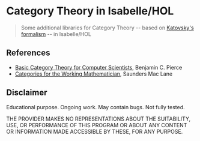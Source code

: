 Category Theory in Isabelle/HOL
===================

> Some additional libraries for Category Theory -- based on [Katovsky's formalism](http://afp.sourceforge.net/entries/Category2.shtml) -- in Isabelle/HOL


References
-------------------
* [Basic Category Theory for Computer Scientists](https://mitpress.mit.edu/books/basic-category-theory-computer-scientists), Benjamin C. Pierce
* [Categories for the Working Mathematician](https://www.springer.com/us/book/9780387984032), Saunders Mac Lane

Disclaimer
-------------------

Educational purpose. Ongoing work. May contain bugs. Not fully tested.

THE PROVIDER MAKES NO REPRESENTATIONS ABOUT THE SUITABILITY, USE, OR PERFORMANCE OF THIS PROGRAM OR ABOUT ANY CONTENT OR INFORMATION MADE ACCESSIBLE BY THESE, FOR ANY PURPOSE.
